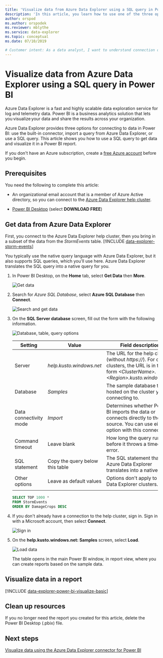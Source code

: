```yaml
---
title: 'Visualize data from Azure Data Explorer using a SQL query in Power BI'
description: 'In this article, you learn how to use one of the three options for visualizing data in Power BI: a SQL query against an Azure Data Explorer cluster.'
author: orspod
ms.author: orspodek
ms.reviewer: mblythe
ms.service: data-explorer
ms.topic: conceptual
ms.date: 07/10/2019

# Customer intent: As a data analyst, I want to understand connection options in Power BI so I can choose the option most appropriate to my scenario.
---
```


# Visualize data from Azure Data Explorer using a SQL query in Power BI

Azure Data Explorer is a fast and highly scalable data exploration service for log and telemetry data. Power BI is a business analytics solution that lets you visualize your data and share the results across your organization.

Azure Data Explorer provides three options for connecting to data in Power BI: use the built-in connector, import a query from Azure Data Explorer, or use a SQL query. This article shows you how to use a SQL query to get data and visualize it in a Power BI report.

If you don't have an Azure subscription, create a [free Azure account](https://azure.microsoft.com/free/) before you begin.

## Prerequisites

You need the following to complete this article:

* An organizational email account that is a member of Azure Active directory, so you can connect to the [Azure Data Explorer help cluster](https://dataexplorer.azure.com/clusters/help/databases/samples).

* [Power BI Desktop](https://powerbi.microsoft.com/get-started/) (select **DOWNLOAD FREE**)

## Get data from Azure Data Explorer

First, you connect to the Azure Data Explorer help cluster, then you bring in a subset of the data from the *StormEvents* table. [!INCLUDE [data-explorer-storm-events](../../includes/data-explorer-storm-events.md)]

You typically use the native query language with Azure Data Explorer, but it also supports SQL queries, which you'll use here. Azure Data Explorer translates the SQL query into a native query for you.

1. In Power BI Desktop, on the **Home** tab, select **Get Data** then **More**.

    ![Get data](media/power-bi-sql-query/get-data-more.png)

1. Search for *Azure SQL Database*, select **Azure SQL Database** then **Connect**.

    ![Search and get data](media/power-bi-sql-query/search-get-data.png)

1. On the **SQL Server database** screen, fill out the form with the following information.

    ![Database, table, query options](media/power-bi-sql-query/database-table-query.png)

    **Setting** | **Value** | **Field description**
    |---|---|---|
    | Server | *help.kusto.windows.net* | The URL for the help cluster (without *https://*). For other clusters, the URL is in the form *\<ClusterName\>.\<Region\>.kusto.windows.net*. |
    | Database | *Samples* | The sample database that is hosted on the cluster you're connecting to. |
    | Data connectivity mode | *Import* | Determines whether Power BI imports the data or connects directly to the data source. You can use either option with this connector. |
    | Command timeout | Leave blank | How long the query runs before it throws a timeout error. |
    | SQL statement | Copy the query below this table | The SQL statement that Azure Data Explorer translates into a native query. |
    | Other options | Leave as default values | Options don't apply to Azure Data Explorer clusters. |
    | | | |

    ```SQL
    SELECT TOP 1000 *
    FROM StormEvents
    ORDER BY DamageCrops DESC
    ```

1. If you don't already have a connection to the help cluster, sign in. Sign in with a Microsoft account, then select **Connect**.

    ![Sign in](media/power-bi-sql-query/sign-in.png)

1. On the **help.kusto.windows.net: Samples** screen, select **Load**.

    ![Load data](media/power-bi-sql-query/load-data.png)

    The table opens in the main Power BI window, in report view, where you can create reports based on the sample data.

## Visualize data in a report

[!INCLUDE [data-explorer-power-bi-visualize-basic](../../includes/data-explorer-power-bi-visualize-basic.md)]

## Clean up resources

If you no longer need the report you created for this article, delete the Power BI Desktop (.pbix) file.

## Next steps

[Visualize data using the Azure Data Explorer connector for Power BI](power-bi-connector.md)